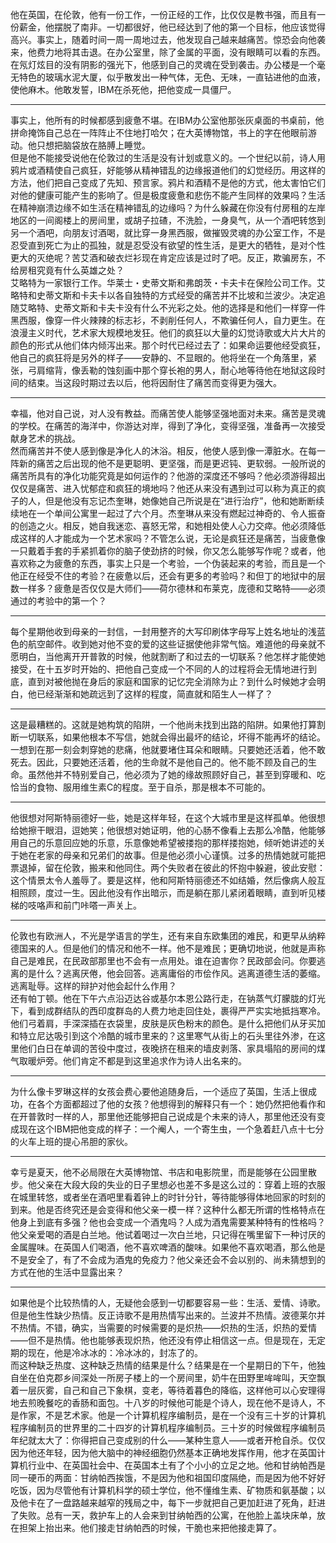 他在英国，在伦敦，他有一份工作，一份正经的工作，比仅仅是教书强，而且有一份薪金，他摆脱了南非。一切都很好，他已经达到了他的第一个目标，他应该觉得高兴。事实上，随着时间一周一周地过去，他发现自己越来越痛苦。惊恐会向他袭来，他费力地将其击退。在办公室里，除了金属的平面，没有眼睛可以看的东西。在氖灯炫目的没有阴影的强光下，他感到自己的灵魂在受到袭击。办公楼是一个毫无特色的玻璃水泥大厦，似乎散发出一种气体，无色、无味，一直钻进他的血液，使他麻木。他敢发誓，IBM在杀死他，把他变成一具僵尸。 
___
事实上，他所有的时候都感到疲惫不堪。在IBM办公室他那张灰桌面的书桌前，他拼命掩饰自己总在一阵阵止不住地打哈欠；在大英博物馆，书上的字在他眼前游动。他只想把脑袋放在胳膊上睡觉。  
但是他不能接受说他在伦敦过的生活是没有计划或意义的。一个世纪以前，诗人用鸦片或酒精使自己疯狂，好能够从精神错乱的边缘报道他们的幻觉经历。用这样的方法，他们把自己变成了先知、预言家。鸦片和酒精不是他的方式，他太害怕它们对他的健康可能产生的影响了。但是极度疲惫和悲伤不能产生同样的效果吗？生活在精神崩溃边缘不如生活在精神错乱的边缘吗？为什么躲藏在你没有付房租的左岸地区的一间阁楼上的房间里，或胡子拉碴，不洗脸，一身臭气，从一个酒吧转悠到另一个酒吧，向朋友讨酒喝，就比穿一身黑西服，做摧毁灵魂的办公室工作，不是忍受直到死亡为止的孤独，就是忍受没有欲望的性生活，是更大的牺牲，是对个性更大的灭绝呢？苦艾酒和破衣烂衫现在肯定应该是过时了吧。反正，欺骗房东，不给房租究竟有什么英雄之处？  
艾略特为一家银行工作。华莱士・史蒂文斯和弗朗茨・卡夫卡在保险公司工作。艾略特和史蒂文斯和卡夫卡以各自独特的方式经受的痛苦并不比坡和兰波少。决定追随艾略特、史蒂文斯和卡夫卡没有什么不光彩之处。他的选择是和他们一样穿一件黑西服，像穿一件火辣辣的标志衫，不剥削任何人，不欺骗任何人，自力更生。在浪漫主义时代，艺术家大规模地发狂。他们的疯狂以大量的幻觉诗歌或大片大片的颜色的形式从他们体内倾泻出来。那个时代已经过去了：如果命运要他经受疯狂，他自己的疯狂将是另外的样子——安静的、不显眼的。他将坐在一个角落里，紧张，弓肩缩背，像丢勒的蚀刻画中那个穿长袍的男人，耐心地等待他在地狱这段时间的结束。当这段时期过去以后，他将因耐住了痛苦而变得更为强大。
___
幸福，他对自己说，对人没有教益。而痛苦使人能够坚强地面对未来。痛苦是灵魂的学校。在痛苦的海洋中，你游达对岸，得到了净化，变得坚强，准备再一次接受献身艺术的挑战。  
然而痛苦并不使人感到像是净化人的沐浴。相反，他使人感到像一潭脏水。在每一阵新的痛苦之后出现的他不是更聪明、更坚强，而是更迟钝、更软弱。一般所说的痛苦所具有的净化功能究竟是如何运作的？他游的深度还不够吗？他必须游得超出仅仅是痛苦、进入忧郁症和疯狂的境地吗？他还从来没有遇到过可以称为真正的疯子的人，但是他没有忘记杰奎琳，她像她自己所说是在“进行治疗”，他和她断断续续地在一个单间公寓里一起过了六个月。杰奎琳从来没有燃起过神奇的、令人振奋的创造之火。相反，她自我迷恋、喜怒无常，和她相处使人心力交瘁。他必须降低成这样的人才能成为一个艺术家吗？不管怎么说，无论是疯狂还是痛苦，当疲惫像一只戴着手套的手紧抓着你的脑子使劲挤的时候，你又怎么能够写作呢？或者，他喜欢称之为疲惫的东西，事实上只是一个考验，一个伪装起来的考验，而且是一个他正在经受不住的考验？在疲惫以后，还会有更多的考验吗？和但丁的地狱中的层数一样多？疲惫是否仅仅是大师们——荷尔德林和布莱克，庞德和艾略特——必须通过的考验中的第一个？
___
每个星期他收到母亲的一封信，一封用整齐的大写印刷体字母写上姓名地址的浅蓝色的航空邮件。收到她对他不变的爱的这些证据使他非常气恼。难道他的母亲就不愿明白，当他离开开普敦的时候，他就割断了和过去的一切联系？他怎样才能使她接受，在十五岁时开始的、把他自己变成一个不同的人的过程将会无情地进行到底，直到对被他抛在身后的家庭和国家的记忆完全消除为止？到什么时候她才会明白，他已经渐渐和她疏远到了这样的程度，简直就和陌生人一样了？
___
这是最糟糕的。这就是她构筑的陷阱，一个他尚未找到出路的陷阱。如果他打算割断一切联系，如果他根本不写信，她就会得出最坏的结论，坏得不能再坏的结论。一想到在那一刻会刺穿她的悲痛，他就要堵住耳朵和眼睛。只要她还活着，他不敢死去。因此，只要她还活着，他的生命就不是他自己的。他不能不顾及自己的生命。虽然他并不特别爱自己，他必须为了她的缘故照顾好自己，甚至到穿暖和、吃恰当的食物、服用维生素C的程度。至于自杀，那是根本不可能的。
___
他很想对阿斯特丽德好一些，她是这样年轻，在这个大城市里是这样孤单。他很想给她擦干眼泪，逗她笑；他很想对她证明，他的心肠不像看上去那么冷酷，他能够用自己的乐意回应她的乐意，乐意像她希望被搂抱的那样搂抱她，倾听她讲述的关于她在老家的母亲和兄弟们的故事。但是他必须小心谨慎。过多的热情她就可能把票退掉，留在伦敦，搬来和他同住。两个失败者在彼此的怀抱中躲避，彼此安慰：这个情景太令人羞辱了。要是这样，他和阿斯特丽德还不如结婚，然后像病人般互相照顾，度过一生。因此他没有作出暗示，而是躺在那儿紧闭着眼睛，直到听见楼梯的吱咯声和前门咔嗒一声关上。
___
伦敦也有欧洲人，不光是学语言的学生，还有来自东欧集团的难民，和更早从纳粹德国来的人。但是他们的情况和他不一样。他不是难民；更确切地说，他就是声称自己是难民，在民政部那里也不会有一点用处。谁在迫害你？民政部会问。你要逃离的是什么？逃离厌倦，他会回答。逃离庸俗的市侩作风。逃离道德生活的萎缩。逃离耻辱。这样的辩护对他会起什么作用？  
还有帕丁顿。他在下午六点沿迈达谷或基尔本恩公路行走，在钠蒸气灯朦胧的灯光下，看到成群结队的西印度群岛的人费力地走回住处，裹得严严实实地抵挡寒冷。他们弓着肩，手深深插在衣袋里，皮肤是灰色粉末的颜色。是什么把他们从牙买加和特立尼达吸引到这个冷酷的城市里来的？这里寒气从街上的石头里往外渗，在这里他们白日在单调的苦役中度过，夜晚挤在租来的墙皮剥落、家具塌陷的房间的煤气取暖炉旁。他们肯定不都是到这里追求作为诗人出名来的。
___
为什么像卡罗琳这样的女孩会费心要他追随身后，一个适应了英国，生活上很成功，在各个方面都超过了他的女孩？他想得到的解释只有一个：她仍然把他看作和在开普敦时一样的人，那里他还能够把自己说成是个未来的诗人，那里他还没有变成现在这个IBM把他变成的样子：一个阉人，一个寄生虫，一个急着赶八点十七分的火车上班的提心吊胆的家伙。
___
幸亏是夏天，他不必局限在大英博物馆、书店和电影院里，而是能够在公园里散步。他父亲在大段大段的失业的日子里想必也差不多是这么过的：穿着上班的衣服在城里转悠，或者坐在酒吧里看着钟上的时针分针，等待能够得体地回家的时刻的到来。他是否终究还是会变得和他父亲一模一样？这种什么都无所谓的性格特点在他身上到底有多强？他也会变成一个酒鬼吗？人成为酒鬼需要某种特有的性格吗？  
他父亲爱喝的酒是白兰地。他试着喝过一次白兰地，只记得在嘴里留下一种讨厌的金属腥味。在英国人们喝酒，他不喜欢啤酒的酸味。如果他不喜欢喝酒，那么他是不是安全了，有了不会成为酒鬼的免疫力？他父亲还会不会以别的、尚未猜想到的方式在他的生活中显露出来？
___
如果他是个比较热情的人，无疑他会感到一切都要容易一些：生活、爱情、诗歌。但是他生性缺少热情。反正诗歌不是用热情写出来的。兰波并不热情。波德莱尔并不热情。不错，确实，当需要的时候需要的是炽热——炽热的生活，炽热的爱情——但不是热情。他也能够表现炽热，他还没有停止相信这一点。但是现在，无定期的现在，他是冷冰冰的：冷冰冰的，封冻了的。  
而这种缺乏热度、这种缺乏热情的结果是什么？结果是在一个星期日的下午，他独自坐在伯克郡乡间深处一所房子楼上的一个房间里，奶牛在田野里哞哞叫，天空飘着一层灰雾，自己和自己下象棋，变老，等待着暮色的降临，这样他可以心安理得地去煎晚餐吃的香肠和面包。十八岁的时候他可能是个诗人，现在他不是诗人，不是作家，不是艺术家。他是一个计算机程序编制员，是在一个没有三十岁的计算机程序编制员的世界里的二十四岁的计算机程序编制员。三十岁的时候做程序编制员年纪就太大了：你得把自己变成别的什么——某种生意人——或者开枪自杀。仅仅因为他还年轻，因为他大脑中的神经细胞仍然基本正确地发挥作用，他才在英国计算机行业中、在英国社会中、在英国本土有了个小小的立足之地。他和甘纳帕西是同一硬币的两面：甘纳帕西挨饿，不是因为他和祖国印度隔绝，而是因为他不好好吃饭，因为尽管他有计算机科学的硕士学位，他不懂维生素、矿物质和氨基酸；以及他卡在了一盘路越来越窄的残局之中，每下一步就把自己更加赶进了死角，赶进了失败。总有一天，救护车上的人会来到甘纳帕西的公寓，在他脸上盖块床单，放在担架上抬出来。他们接走甘纳帕西的时候，干脆也来把他接走算了。
